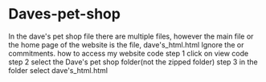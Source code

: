 # Daves-pet-shop
In the dave's pet shop file there are multiple files, however the main file or the home page of the website is the file, dave's_html.html
Ignore the or commitments.
how to access my website code 
step 1
click on view code
step 2
select the Dave's pet shop folder(not the zipped folder)
step 3
in the folder select dave's_html.html
